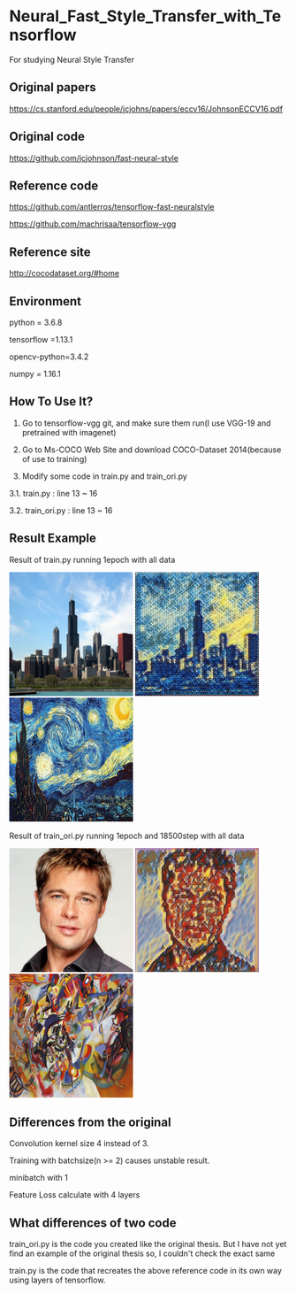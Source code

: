 # Neural_Fast_Style_Transfer_with_Tensorflow
For studying Neural Style Transfer

## Original papers

https://cs.stanford.edu/people/jcjohns/papers/eccv16/JohnsonECCV16.pdf

## Original code

https://github.com/jcjohnson/fast-neural-style

## Reference code

https://github.com/antlerros/tensorflow-fast-neuralstyle

https://github.com/machrisaa/tensorflow-vgg

## Reference site

http://cocodataset.org/#home

## Environment

python = 3.6.8

tensorflow =1.13.1

opencv-python=3.4.2

numpy = 1.16.1

## How To Use It?

1. Go to tensorflow-vgg git, and make sure them run(I use VGG-19 and pretrained with imagenet)

2. Go to Ms-COCO Web Site and download COCO-Dataset 2014(because of use to training)

3. Modify some code in train.py and train_ori.py

  3.1. train.py : line 13 ~ 16

  3.2. train_ori.py : line 13 ~ 16

## Result Example

Result of train.py running 1epoch with all data

<img src="./images/content/chicago.jpg" width="224" height="224"> </img>
<img src="./example/starry_night_crop.jpg_82782.jpg" width="224" height="224"> </img>
<img src="./images/styles/starry_night_crop.jpg" width="224" height="224"> </img>

Result of train_ori.py running 1epoch and 18500step with all data

<img src="./images/content/brad_pitt.jpg" width="224" height="224"> </img>
<img src="./example/composition_vii.jpg_1_18500.jpg" width="224" height="224"> </img>
<img src="./images/styles/composition_vii.jpg" width="224" height="224"> </img>

## Differences from the original

Convolution kernel size 4 instead of 3.

Training with batchsize(n >= 2) causes unstable result.

minibatch with 1

Feature Loss calculate with 4 layers


## What differences of two code

train_ori.py is the code you created like the original thesis. But I have not yet find an example of the original thesis so, I couldn't check the exact same 

train.py is the code that recreates the above reference code in its own way using layers of tensorflow.
